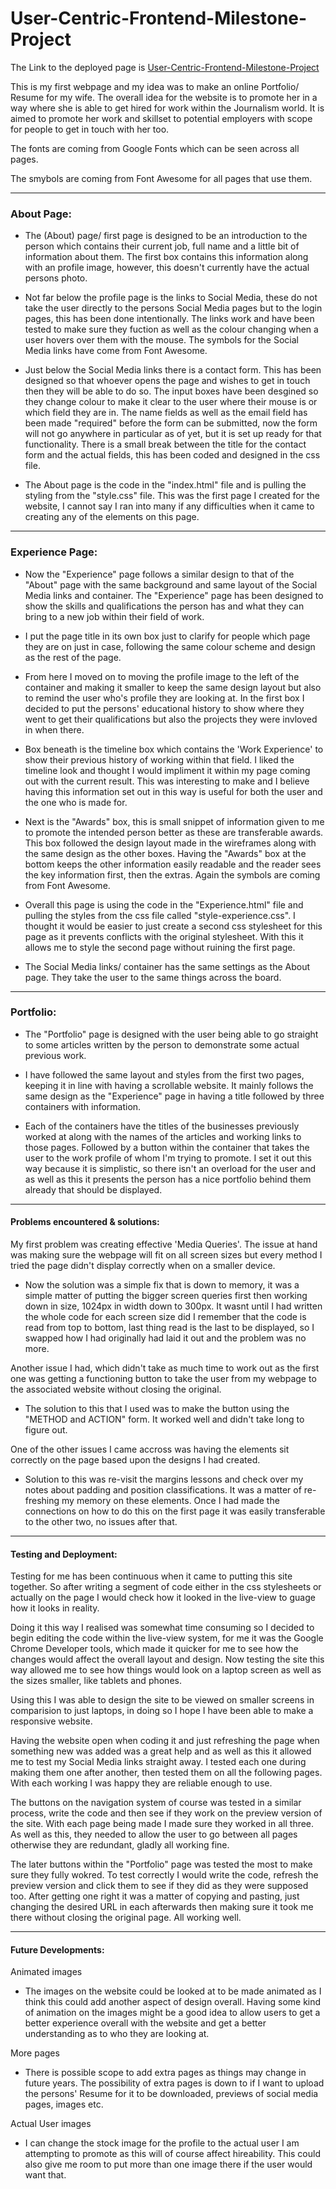 # User-Centric-Frontend-Milestone-Project

The Link to the deployed page is [User-Centric-Frontend-Milestone-Project](https://craigf20.github.io/User-Centric-Frontend-Milestone-Project/)

This is my first webpage and my idea was to make an online Portfolio/ Resume for my wife. The overall idea for the website is to promote her in a way where she is able to get hired for work within the Journalism world. It is aimed to promote her work and skillset to potential employers with scope for people to get in touch with her too.

The fonts are coming from Google Fonts which can be seen across all pages.

The smybols are coming from Font Awesome for all pages that use them.

<hr>

<h3>About Page:</h3>

- The (About) page/ first page is designed to be an introduction to the person which contains their current job, full name and a little bit of information about them. The first box contains this information along with an profile image, however, this doesn't currently have the actual persons photo. 

- Not far below the profile page is the links to Social Media, these do not take the user directly to the persons Social Media pages but to the login pages, this has been done intentionally. The links work and have been tested to make sure they fuction as well as the colour changing when a user hovers over them with the mouse. The symbols for the Social Media links have come from Font Awesome. 

- Just below the Social Media links there is a contact form. This has been designed so that whoever opens the page and wishes to get in touch then they will be able to do so. The input boxes have been desgined so they change colour to make it clear to the user where their mouse is or which field they are in. The name fields as well as the email field has been made "required" before the form can be submitted, now the form will not go anywhere in particular as of yet, but it is set up ready for that functionality. There is a small break between the title for the contact form and the actual fields, this has been coded and designed in the css file.

- The About page is the code in the "index.html" file and is pulling the styling from the "style.css" file. This was the first page I created for the website, I cannot say I ran into many if any difficulties when it came to creating any of the elements on this page. 

<hr>

<h3>Experience Page:</h3>

- Now the "Experience" page follows a similar design to that of the "About" page with the same background and same layout of the Social Media links and container. The "Experience" page has been designed to show the skills and qualifications the person has and what they can bring to a new job within their field of work. 

- I put the page title in its own box just to clarify for people which page they are on just in case, following the same colour scheme and design as the rest of the page.

- From here I moved on to moving the profile image to the left of the container and making it smaller to keep the same design layout but also to remind the user who's profile they are looking at. In the first box I decided to put the persons' educational history to show where they went to get their qualifications but also the projects they were invloved in when there. 

- Box beneath is the timeline box which contains the 'Work Experience' to show their previous history of working within that field. I liked the timeline look and thought I would impliment it within my page coming out with the current result. This was interesting to make and I believe having this information set out in this way is useful for both the user and the one who is made for. 

- Next is the "Awards" box, this is small snippet of information given to me to promote the intended person better as these are transferable awards. This box followed the design layout made in the wireframes along with the same design as the other boxes. Having the "Awards" box at the bottom keeps the other information easily readable and the reader sees the key information first, then the extras. Again the symbols are coming from Font Awesome. 

- Overall this page is using the code in the "Experience.html" file and pulling the styles from the css file called "style-experience.css". I thought it would be easier to just create a second css stylesheet for this page as it prevents conflicts with the original stylesheet. With this it allows me to style the second page without ruining the first page.

- The Social Media links/ container has the same settings as the About page. They take the user to the same things across the board. 

<hr>

<h3>Portfolio:</h3>

- The "Portfolio" page is designed with the user being able to go straight to some articles written by the person to demonstrate some actual previous work. 

- I have followed the same layout and styles from the first two pages, keeping it in line with having a scrollable website. It mainly follows the same design as the "Experience" page in having a title followed by three containers with information. 

- Each of the containers have the titles of the businesses previously worked at along with the names of the articles and working links to those pages. Followed by a button within the container that takes the user to the work profile of whom I'm trying to promote. I set it out this way because it is simplistic, so there isn't an overload for the user and as well as this it presents the person has a nice portfolio behind them already that should be displayed. 

<hr>

<h4>Problems encountered & solutions:</h4>

My first problem was creating effective 'Media Queries'. The issue at hand was making sure the webpage will fit on all screen sizes but every method I tried the page didn't display correctly when on a smaller device. 

- Now the solution was a simple fix that is down to memory, it was a simple matter of putting the bigger screen queries first then working down in size, 1024px in width down to 300px. It wasnt until I had written the whole code for each screen size did I remember that the code is read from top to bottom, last thing read is the last to be displayed, so I swapped how I had originally had laid it out and the problem was no more.

Another issue I had, which didn't take as much time to work out as the first one was getting a functioning button to take the user from my webpage to the associated website without closing the original. 

- The solution to this that I used was to make the button using the "METHOD and ACTION" form. It worked well and didn't take long to figure out. 

One of the other issues I came accross was having the elements sit correctly on the page based upon the designs I had created. 

- Solution to this was re-visit the margins lessons and check over my notes about padding and position classifications. It was a matter of re-freshing my memory on these elements. Once I had made the connections on how to do this on the first page it was easily transferable to the other two, no issues after that. 

<hr>

<h4>Testing and Deployment:</h4>

Testing for me has been continuous when it came to putting this site together. So after writing a segment of code either in the css stylesheets or actually on the page I would check how it looked in the live-view to guage how it looks in reality. 

Doing it this way I realised was somewhat time consuming so I decided to begin editing the code within the live-view system, for me it was the Google Chrome Developer tools, which made it quicker for me to see how the changes would affect the overall layout and design. Now testing the site this way allowed me to see how things would look on a laptop screen as well as the sizes smaller, like tablets and phones. 

Using this I was able to design the site to be viewed on smaller screens in comparision to just laptops, in doing so I hope I have been able to make a responsive website. 

Having the website open when coding it and just refreshing the page when something new was added was a great help and as well as this it allowed me to test my Social Media links straight away. I tested each one during making them one after another, then tested them on all the following pages. With each working I was happy they are reliable enough to use. 

The buttons on the navigation system of course was tested in a similar process, write the code and then see if they work on the preview version of the site. With each page being made I made sure they worked in all three. As well as this, they needed to allow the user to go between all pages otherwise they are redundant, gladly all working fine. 

The later buttons within the "Portfolio" page was tested the most to make sure they fully wokred. To test correctly I would write the code, refresh the preview version and click them to see if they did as they were supposed too. After getting one right it was a matter of copying and pasting, just changing the desired URL in each afterwards then making sure it took me there without closing the original page. All working well. 

<hr>

<h4>Future Developments:</h4>

Animated images

- The images on the website could be looked at to be made animated as I think this could add another aspect of design overall. Having some kind of animation on the images might be a good idea to allow users to get a better experience overall with the website and get a better understanding as to who they are looking at. 

More pages 

- There is possible scope to add extra pages as things may change in future years. The possibility of extra pages is down to if I want to upload the persons' Resume for it to be downloaded, previews of social media pages, images etc. 

Actual User images

- I can change the stock image for the profile to the actual user I am attempting to promote as this will of course affect hireability. This could also give me room to put more than one image there if the user would want that. 